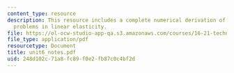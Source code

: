 ```yaml
---
content_type: resource
description: This resource includes a complete numerical derivation of boundary value
  problems in linear elasticity.
file: https://ol-ocw-studio-app-qa.s3.amazonaws.com/courses/16-21-techniques-for-structural-analysis-and-design-spring-2005/248d102c71a8fc89f0e2fb87c0c4bf2d_unit6_notes.pdf
file_type: application/pdf
resourcetype: Document
title: unit6_notes.pdf
uid: 248d102c-71a8-fc89-f0e2-fb87c0c4bf2d
---
```

